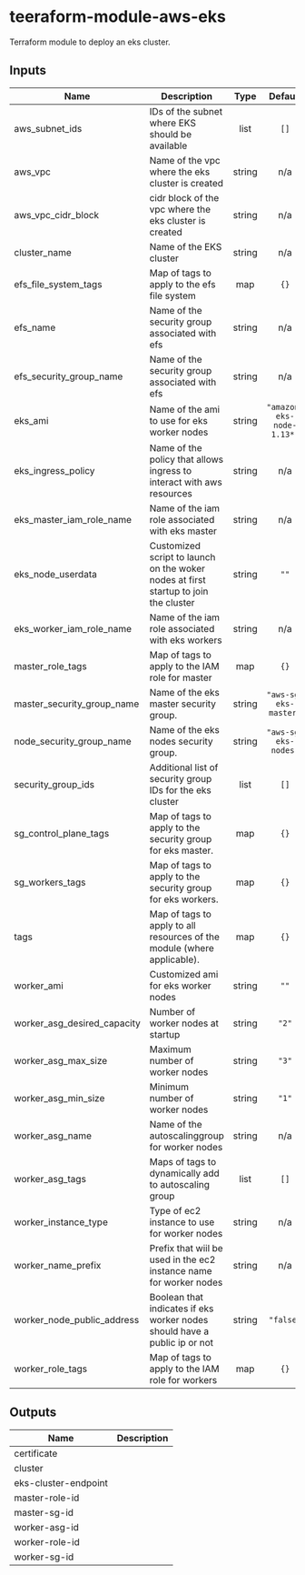 # teeraform-module-aws-eks

Terraform module to deploy an eks cluster.

<!-- BEGINNING OF PRE-COMMIT-TERRAFORM DOCS HOOK -->
## Inputs

| Name | Description | Type | Default | Required |
|------|-------------|:----:|:-----:|:-----:|
| aws\_subnet\_ids | IDs of the subnet where EKS should be available | list | `[]` | no |
| aws\_vpc | Name of the vpc where the eks cluster is created | string | n/a | yes |
| aws\_vpc\_cidr\_block | cidr block of the vpc where the eks cluster is created | string | n/a | yes |
| cluster\_name | Name of the EKS cluster | string | n/a | yes |
| efs\_file\_system\_tags | Map of tags to apply to the efs file system | map | `{}` | no |
| efs\_name | Name of the security group associated with efs | string | n/a | yes |
| efs\_security\_group\_name | Name of the security group associated with efs | string | n/a | yes |
| eks\_ami | Name of the ami to use for eks worker nodes | string | `"amazon-eks-node-1.13*"` | no |
| eks\_ingress\_policy | Name of the policy that allows ingress to interact with aws resources | string | n/a | yes |
| eks\_master\_iam\_role\_name | Name of the iam role associated with eks master | string | n/a | yes |
| eks\_node\_userdata | Customized script to launch on the woker nodes at first startup to join the cluster | string | `""` | no |
| eks\_worker\_iam\_role\_name | Name of the iam role associated with eks workers | string | n/a | yes |
| master\_role\_tags | Map of tags to apply to the IAM role for master | map | `{}` | no |
| master\_security\_group\_name | Name of the eks master security group. | string | `"aws-sg-eks-master"` | no |
| node\_security\_group\_name | Name of the eks nodes security group. | string | `"aws-sg-eks-nodes"` | no |
| security\_group\_ids | Additional list of security group IDs for the eks cluster | list | `[]` | no |
| sg\_control\_plane\_tags | Map of tags to apply to the security group for eks master. | map | `{}` | no |
| sg\_workers\_tags | Map of tags to apply to the security group for eks workers. | map | `{}` | no |
| tags | Map of tags to apply to all resources of the module \(where applicable\). | map | `{}` | no |
| worker\_ami | Customized ami for eks worker nodes | string | `""` | no |
| worker\_asg\_desired\_capacity | Number of worker nodes at startup | string | `"2"` | no |
| worker\_asg\_max\_size | Maximum number of worker nodes | string | `"3"` | no |
| worker\_asg\_min\_size | Minimum number of worker nodes | string | `"1"` | no |
| worker\_asg\_name | Name of the autoscalinggroup for worker nodes | string | n/a | yes |
| worker\_asg\_tags | Maps of tags to dynamically add to autoscaling group | list | `[]` | no |
| worker\_instance\_type | Type of ec2 instance to use for worker nodes | string | n/a | yes |
| worker\_name\_prefix | Prefix that wiil be used in the ec2 instance name for worker nodes | string | n/a | yes |
| worker\_node\_public\_address | Boolean that indicates if eks worker nodes should have a public ip or not | string | `"false"` | no |
| worker\_role\_tags | Map of tags to apply to the IAM role for workers | map | `{}` | no |

## Outputs

| Name | Description |
|------|-------------|
| certificate |  |
| cluster |  |
| eks-cluster-endpoint |  |
| master-role-id |  |
| master-sg-id |  |
| worker-asg-id |  |
| worker-role-id |  |
| worker-sg-id |  |

<!-- END OF PRE-COMMIT-TERRAFORM DOCS HOOK -->
